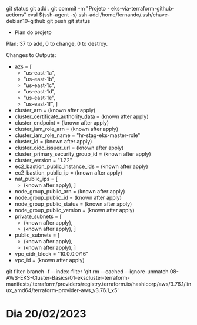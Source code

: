 
git status
git add .
git commit -m "Projeto - eks-via-terraform-github-actions"
eval $(ssh-agent -s)
ssh-add /home/fernando/.ssh/chave-debian10-github
git push
git status




- Plan do projeto



Plan: 37 to add, 0 to change, 0 to destroy.

Changes to Outputs:
  + azs                                = [
      + "us-east-1a",
      + "us-east-1b",
      + "us-east-1c",
      + "us-east-1d",
      + "us-east-1e",
      + "us-east-1f",
    ]
  + cluster_arn                        = (known after apply)
  + cluster_certificate_authority_data = (known after apply)
  + cluster_endpoint                   = (known after apply)
  + cluster_iam_role_arn               = (known after apply)
  + cluster_iam_role_name              = "hr-stag-eks-master-role"
  + cluster_id                         = (known after apply)
  + cluster_oidc_issuer_url            = (known after apply)
  + cluster_primary_security_group_id  = (known after apply)
  + cluster_version                    = "1.22"
  + ec2_bastion_public_instance_ids    = (known after apply)
  + ec2_bastion_public_ip              = (known after apply)
  + nat_public_ips                     = [
      + (known after apply),
    ]
  + node_group_public_arn              = (known after apply)
  + node_group_public_id               = (known after apply)
  + node_group_public_status           = (known after apply)
  + node_group_public_version          = (known after apply)
  + private_subnets                    = [
      + (known after apply),
      + (known after apply),
    ]
  + public_subnets                     = [
      + (known after apply),
      + (known after apply),
    ]
  + vpc_cidr_block                     = "10.0.0.0/16"
  + vpc_id                             = (known after apply)







git filter-branch -f --index-filter 'git rm --cached --ignore-unmatch 08-AWS-EKS-Cluster-Basics/01-ekscluster-terraform-manifests/.terraform/providers/registry.terraform.io/hashicorp/aws/3.76.1/linux_amd64/terraform-provider-aws_v3.76.1_x5'










# Dia 20/02/2023